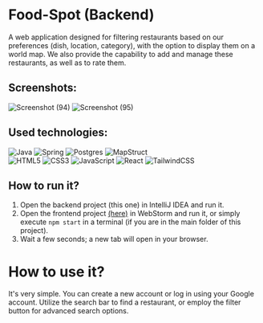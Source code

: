 # Food-Spot (Backend)
A web application designed for filtering restaurants based on our preferences (dish, location, category), with the option to display them on a world map. We also provide the capability to add and manage these restaurants, as well as to rate them.

## Screenshots:
![Screenshot (94)](https://github.com/FoXcodeZ/foodspot-backend/assets/109001258/24f283ee-e44e-4d39-947f-c207a1519218)
![Screenshot (95)](https://github.com/FoXcodeZ/foodspot-backend/assets/109001258/79ab3d62-ebb4-47eb-a88b-56fdf28f9cba)

## Used technologies:
![Java](https://img.shields.io/badge/java-%23ED8B00.svg?style=for-the-badge&logo=openjdk&logoColor=white)
![Spring](https://img.shields.io/badge/spring-%236DB33F.svg?style=for-the-badge&logo=spring&logoColor=white)
![Postgres](https://img.shields.io/badge/postgres-%23316192.svg?style=for-the-badge&logo=postgresql&logoColor=white)
![MapStruct](https://github.com/FoXcodeZ/foodspot-frontend/assets/109001258/a193cf88-5e10-454c-a395-29a7010f5bc7)
<br/>
![HTML5](https://img.shields.io/badge/html5-%23E34F26.svg?style=for-the-badge&logo=html5&logoColor=white)
![CSS3](https://img.shields.io/badge/css3-%231572B6.svg?style=for-the-badge&logo=css3&logoColor=white)
![JavaScript](https://img.shields.io/badge/javascript-%23323330.svg?style=for-the-badge&logo=javascript&logoColor=%23F7DF1E) 
![React](https://img.shields.io/badge/react-%2320232a.svg?style=for-the-badge&logo=react&logoColor=%2361DAFB)
![TailwindCSS](https://img.shields.io/badge/tailwindcss-%2338B2AC.svg?style=for-the-badge&logo=tailwind-css&logoColor=white)

## How to run it?
1. Open the backend project (this one) in IntelliJ IDEA and run it.
2. Open the frontend project [(here)](https://github.com/FoXcodeZ/foodspot-frontend) in WebStorm and run it, or simply execute ``npm start`` in a terminal (if you are in the main folder of this project).
3. Wait a few seconds; a new tab will open in your browser.

# How to use it?
It's very simple. You can create a new account or log in using your Google account. Utilize the search bar to find a restaurant, or employ the filter button for advanced search options.
